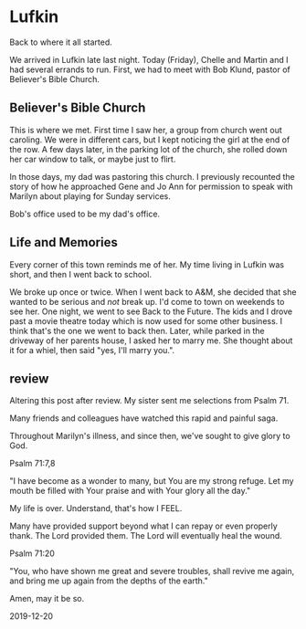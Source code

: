 # Lufkin

Back to where it all started.

We arrived in Lufkin late last night.
Today (Friday), Chelle and Martin and I had several errands to run.
First, we had to meet with Bob Klund, pastor of Believer's Bible Church.

## Believer's Bible Church

This is where we met.
First time I saw her, a group from church went out caroling.
We were in different cars, but I kept noticing the girl at the end
of the row. A few days later, in the parking lot of the church,
she rolled down her car window to talk, or maybe just to flirt.

In those days, my dad was pastoring this church.
I previously recounted the story of how he approached Gene and Jo Ann
for permission to speak with Marilyn about playing for Sunday services.

Bob's office used to be my dad's office.

## Life and Memories

Every corner of this town reminds me of her.
My time living in Lufkin was short, and then I went back to school.

We broke up once or twice. When I went back to A&M, she decided
that she wanted to be serious and *not* break up. I'd come to town
on weekends to see her. One night, we went to see Back to the Future.
The kids and I drove past a movie theatre today which is now used for
some other business. I think that's the one we went to back then.
Later, while parked in the driveway of her parents house, I asked her
to marry me. She thought about it for a whiel, then said "yes, I'll marry you.".

## review

Altering this post after review.
My sister sent me selections from Psalm 71.

Many friends and colleagues have watched this rapid and painful saga.

Throughout Marilyn's illness, and since then, we've sought to give
glory to God.

Psalm 71:7,8

"I have become as a wonder to many, but You are my strong refuge.
Let my mouth be filled with Your praise and with Your glory all the day."

My life is over. Understand, that's how I FEEL.

Many have provided support beyond what I can repay or even properly thank.
The Lord provided them. The Lord will eventually heal the wound.

Psalm 71:20

"You, who have shown me great and severe troubles, shall revive me again,
and bring me up again from the depths of the earth."

Amen, may it be so.

2019-12-20


